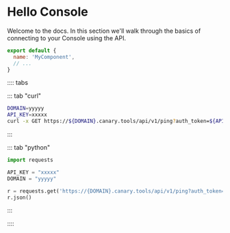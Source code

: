 # Hello Console

Welcome to the docs. In this section we'll walk through the basics of connecting to your Console using the API.

``` js
export default {
  name: 'MyComponent',
  // ...
}
```

:::: tabs

::: tab "curl"

``` bash
DOMAIN=yyyyy
API_KEY=xxxxx
curl -x GET https://${DOMAIN}.canary.tools/api/v1/ping?auth_token=${API_KEY}
```

:::


::: tab "python"

``` python
import requests

API_KEY = "xxxxx"
DOMAIN = "yyyyy"

r = requests.get('https://{DOMAIN}.canary.tools/api/v1/ping?auth_token={API_KEY}'.format(DOMAIN=DOMAIN, API_KEY=API_KEY)
r.json()

```

:::

::::